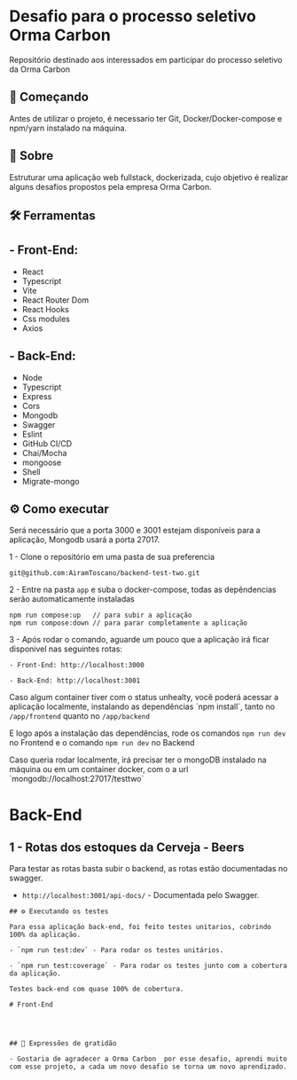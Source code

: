 # Desafio para o processo seletivo Orma Carbon

Repositório destinado aos interessados em participar do processo seletivo da Orma Carbon


## 🚀 Começando

Antes de utilizar o projeto, é necessario ter Git, Docker/Docker-compose e npm/yarn instalado na máquina.



## 📃 Sobre
  <p>
    Estruturar uma aplicação web fullstack, dockerizada, cujo objetivo é realizar alguns desafios propostos pela empresa Orma Carbon.
  </p>


## 🛠️ Ferramentas

## - Front-End:
  - React
  - Typescript
  - Vite
  - React Router Dom
  - React Hooks
  - Css modules
  - Axios
  
## - Back-End:
  - Node
  - Typescript
  - Express
  - Cors
  - Mongodb
  - Swagger
  - Eslint
  - GitHub CI/CD
  - Chai/Mocha
  - mongoose
  - Shell
  - Migrate-mongo

## ⚙️ Como executar

Será necessário que a porta 3000 e 3001 estejam disponíveis para a aplicação, Mongodb usará a porta 27017.

1 - Clone o repositório em uma pasta de sua preferencia 
```
git@github.com:AiramToscano/backend-test-two.git
```
2 - Entre na pasta `app` e suba o docker-compose, todas as depêndencias serão automaticamente instaladas
```
npm run compose:up   // para subir a aplicação
npm run compose:down // para parar completamente a aplicação
```
3 - Após rodar o comando, aguarde um pouco que a aplicação irá ficar disponivel nas seguintes rotas:

  `- Front-End: http://localhost:3000`

  `- Back-End: http://localhost:3001`

  <p> Caso algum container tiver com o status unhealty, você poderá acessar a aplicação localmente, instalando as dependências  `npm install`, tanto no <code>/app/frontend</code> quanto no <code>/app/backend</code></p>

  <p>E logo após a instalação das dependências, rode os comandos <code>npm run dev</code> no Frontend e o comando <code>npm run dev</code> no Backend</p>

  <p>Caso queria rodar localmente, irá precisar ter o mongoDB instalado na máquina ou em um container docker, com o a url `mongodb://localhost:27017/testtwo` </p>

# Back-End

## 1 - Rotas dos estoques da Cerveja - Beers

Para testar as rotas basta subir o backend, as rotas estão documentadas no swagger.

- `http://localhost:3001/api-docs/` - Documentada pelo Swagger.


```
## ⚙️ Executando os testes

Para essa aplicação back-end, foi feito testes unitarios, cobrindo 100% da aplicação.

- `npm run test:dev` - Para rodar os testes unitários.

- `npm run test:coverage` - Para rodar os testes junto com a cobertura da aplicação.

Testes back-end com quase 100% de cobertura.

# Front-End




## 🎁 Expressões de gratidão

- Gostaria de agradecer a Orma Carbon  por esse desafio, aprendi muito com esse projeto, a cada um novo desafio se torna um novo aprendizado.
